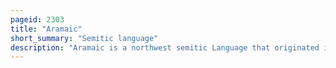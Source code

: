 ```yaml
---
pageid: 2303
title: "Aramaic"
short_summary: "Semitic language"
description: "Aramaic is a northwest semitic Language that originated in the ancient Region of Syria and quickly spread to mesopotamia southern levant southeastern anatolia eastern Arabia and Sinai Peninsula where it has been continuously written and spoken in different Varieties for over three thousand Years."
---
```

